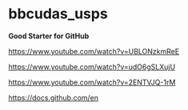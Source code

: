 # bbcudas_usps

**Good Starter for GitHub**

https://www.youtube.com/watch?v=UBLONzkmReE

https://www.youtube.com/watch?v=udO6gSLXujU

https://www.youtube.com/watch?v=2ENTVJQ-1rM

https://docs.github.com/en
